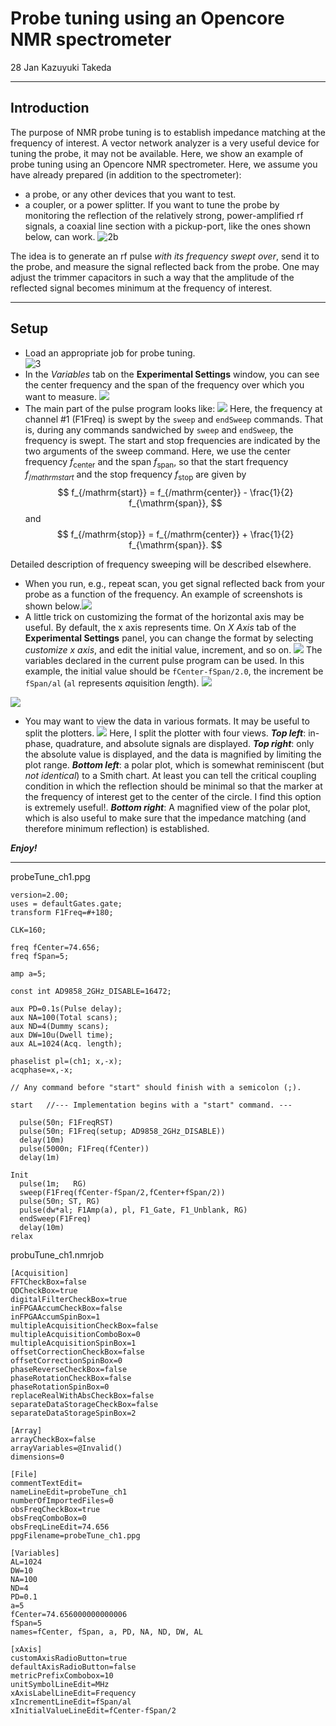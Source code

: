 # Probe tuning using an Opencore NMR spectrometer

28 Jan Kazuyuki Takeda
- - -

## Introduction

The purpose of NMR probe tuning is to establish impedance matching at the frequency of interest. A vector network analyzer is a very useful device for tuning the probe, it may not be available. Here, we show an example of probe tuning using an Opencore NMR spectrometer. Here, we assume you have already prepared (in addition to the spectrometer):  

- a probe, or any other devices that you want to test.  
- a coupler, or a power splitter. If you want to tune the probe by monitoring the reflection of the relatively strong, power-amplified rf signals, a coaxial line section with a pickup-port, like the ones shown below, can work.
![2b](2b.png)


The idea is to generate an rf pulse *with its frequency swept over*, send it to the probe, and measure the signal reflected back from the probe. One may adjust the trimmer capacitors in such a way that the amplitude of the reflected signal becomes minimum at the frequency of interest.

- - -

## Setup
- Load an appropriate job for probe tuning.  
![3](3.png)
- In the *Variables* tab on the **Experimental Settings** window, you can see the center frequency and the span of the frequency over which you want to measure.  ![](4-5.png)
- The main part of the pulse program looks like: ![](6.png)
Here, the frequency at channel #1 (F1Freq) is swept by the `sweep` and `endSweep` commands. That is, during any commands sandwiched by `sweep` and `endSweep`, the frequency is swept. The start and stop frequencies are indicated by the two arguments of the sweep command. Here, we use the center frequency $f_{\mathrm{center}}$ and the span $f_{\mathrm{span}}$, so that the start frequency $f_{/mathrm{start}}$ and the stop frequency $f_{\mathrm{stop}}$ are given by
$$
  f_{/mathrm{start}} = f_{/mathrm{center}} - \frac{1}{2} f_{\mathrm{span}},
$$
and
$$
  f_{/mathrm{stop}} = f_{/mathrm{center}} + \frac{1}{2} f_{\mathrm{span}}.
$$


Detailed description of frequency sweeping will be described elsewhere.  

- When you run, e.g., repeat scan, you get signal reflected back from your probe as a function of the frequency. An example of screenshots is shown below.![](7.png)
- A little trick on customizing the format of the horizontal axis may be useful. By default, the x axis represents time. On *X Axis* tab of the **Experimental Settings** panel, you can change the format by selecting *customize x axis*, and edit the initial value, increment, and so on. ![](8.png)
The variables declared in the current pulse program can be used. In this example, the initial value should be `fCenter-fSpan/2.0`, the increment be `fSpan/al` (`al` represents *a*quisition *l*ength). ![](9.png)

![](7-8.png)


- You may want to view the data in various formats. It may be useful to split the plotters. ![](10.png) Here, I split the plotter with four views. ***Top left***: in-phase, quadrature, and absolute signals are displayed. ***Top right***: only the absolute value is displayed, and the data is magnified by limiting the plot range. ***Bottom left***: a polar plot, which is somewhat reminiscent (but *not identical*) to a Smith chart. At least you can tell the critical coupling condition in which the reflection should be minimal so that the marker at the frequency of interest get to the center of the circle. I find this option is extremely useful!. ***Bottom right***: A magnified view of the polar plot, which is also useful to make sure that the impedance matching (and therefore minimum reflection) is established.

***Enjoy!***

- - -

probeTune_ch1.ppg
```
version=2.00;
uses = defaultGates.gate;
transform F1Freq=#+180;

CLK=160;

freq fCenter=74.656;
freq fSpan=5;

amp a=5;

const int AD9858_2GHz_DISABLE=16472;

aux PD=0.1s(Pulse delay);
aux NA=100(Total scans);
aux ND=4(Dummy scans);
aux DW=10u(Dwell time);
aux AL=1024(Acq. length);

phaselist pl=(ch1; x,-x);
acqphase=x,-x;

// Any command before "start" should finish with a semicolon (;).

start   //--- Implementation begins with a "start" command. ---

  pulse(50n; F1FreqRST)
  pulse(50n; F1Freq(setup; AD9858_2GHz_DISABLE))
  delay(10m)
  pulse(5000n; F1Freq(fCenter))
  delay(1m)

Init
  pulse(1m;   RG)
  sweep(F1Freq(fCenter-fSpan/2,fCenter+fSpan/2))
  pulse(50n; ST, RG)
  pulse(dw*al; F1Amp(a), pl, F1_Gate, F1_Unblank, RG)  
  endSweep(F1Freq)
  delay(10m)
relax   

```

probuTune_ch1.nmrjob
```
[Acquisition]
FFTCheckBox=false
QDCheckBox=true
digitalFilterCheckBox=true
inFPGAAccumCheckBox=false
inFPGAAccumSpinBox=1
multipleAcquisitionCheckBox=false
multipleAcquisitionComboBox=0
multipleAcquisitionSpinBox=1
offsetCorrectionCheckBox=false
offsetCorrectionSpinBox=0
phaseReverseCheckBox=false
phaseRotationCheckBox=false
phaseRotationSpinBox=0
replaceRealWithAbsCheckBox=false
separateDataStorageCheckBox=false
separateDataStorageSpinBox=2

[Array]
arrayCheckBox=false
arrayVariables=@Invalid()
dimensions=0

[File]
commentTextEdit=
nameLineEdit=probeTune_ch1
numberOfImportedFiles=0
obsFreqCheckBox=true
obsFreqComboBox=0
obsFreqLineEdit=74.656
ppgFilename=probeTune_ch1.ppg

[Variables]
AL=1024
DW=10
NA=100
ND=4
PD=0.1
a=5
fCenter=74.656000000000006
fSpan=5
names=fCenter, fSpan, a, PD, NA, ND, DW, AL

[xAxis]
customAxisRadioButton=true
defaultAxisRadioButton=false
metricPrefixCombobox=10
unitSymbolLineEdit=MHz
xAxisLabelLineEdit=Frequency
xIncrementLineEdit=fSpan/al
xInitialValueLineEdit=fCenter-fSpan/2
```

<!---
, resulting in the minimized reflection of the signal.
プローブチューニングを行う目的は、観測周波数においてインピーダンスを整合させて信号の反射強度を最小にすることにある。整合（マッチングマッチング）時には、ラジオ波信号の照射効率とともにNMR信号の検出効率も最適になる。
　ここではOpencore NMR(2)を用いたプローブチューニングの例を示す。
-->
